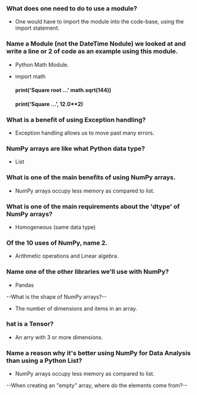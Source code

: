 ### What does one need to do to use a module?

* One would have to import the module into the code-base, using the import statement.
    
### Name a Module (not the DateTime Nodule) we looked at and write a line or 2 of code as an example using this module.

* Python Math Module.

* import math
    #### print('Square root ...' math.sqrt(144))
    #### print('Square ...', 12.0**2)

### What is a benefit of using Exception handling? 

* Exception handling allows us to move past many errors.

### NumPy arrays are like what Python data type?

* List

### What is one of the main benefits of using NumPy arrays.

* NumPy arrays occupy less memory as compared to list.

### What is one of the main requirements about the 'dtype' of NumPy arrays?

* Homogeneous (same data type)

### Of the 10 uses of NumPy, name 2.

* Arithmetic operations and Linear algebra. 

### Name one of the other libraries we'll use with NumPy?

* Pandas

--What is the shape of NumPy arrays?--

* The number of dimensions and items in an array. 

### hat is a Tensor?

* An arry with 3 or more dimensions. 

### Name a reason why it's better using NumPy for Data Analysis than using a Python List?

* NumPy arrays occupy less memory as compared to list.

--When creating an "empty" array, where do the elements come from?--